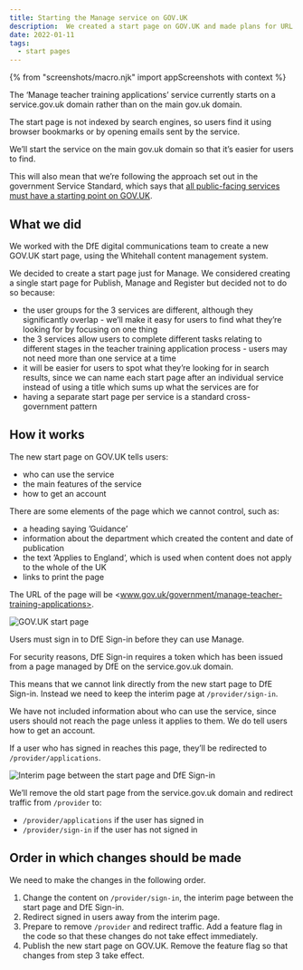 ```yaml
---
title: Starting the Manage service on GOV.UK
description:  We created a start page on GOV.UK and made plans for URL redirects and content changes within Manage.
date: 2022-01-11
tags:
  - start pages
---
```


{% from "screenshots/macro.njk" import appScreenshots with context %}

The ‘Manage teacher training applications’ service currently starts on a service.gov.uk domain rather than on the main gov.uk domain.

The start page is not indexed by search engines, so users find it using browser bookmarks or by opening emails sent by the service.

We’ll start the service on the main gov.uk domain so that it’s easier for users to find.

This will also mean that we’re following the approach set out in the government Service Standard, which says that [all public-facing services must have a starting point on GOV.UK](https://www.gov.uk/service-manual/service-assessments/get-your-service-on-govuk).

## What we did

We worked with the DfE digital communications team to create a new GOV.UK start page, using the Whitehall content management system.

We decided to create a start page just for Manage. We considered creating a single start page for Publish, Manage and Register but decided not to do so because:

- the user groups for the 3 services are different, although they significantly overlap - we’ll make it easy for users to find what they’re looking for by focusing on one thing
- the 3 services allow users to complete different tasks relating to different stages in the teacher training application process - users may not need more than one service at a time
- it will be easier for users to spot what they’re looking for in search results, since we can name each start page after an individual service instead of using a title which sums up what the services are for
- having a separate start page per service is a standard cross-government pattern

## How it works

The new start page on GOV.UK tells users:

- who can use the service
- the main features of the service
- how to get an account

There are some elements of the page which we cannot control, such as:

- a heading saying ’Guidance’
- information about the department which created the content and date of publication
- the text ’Applies to England’, which is used when content does not apply to the whole of the UK
- links to print the page

The URL of the page will be <www.gov.uk/government/manage-teacher-training-applications>.

![GOV.UK start page](govuk-start-page.png "GOV.UK start page")

Users must sign in to DfE Sign-in before they can use Manage.

For security reasons, DfE Sign-in requires a token which has been issued from a page managed by DfE on the service.gov.uk domain.

This means that we cannot link directly from the new start page to DfE Sign-in. Instead we need to keep the interim page at `/provider/sign-in`.

We have not included information about who can use the service, since users should not reach the page unless it applies to them. We do tell users how to get an account.

If a user who has signed in reaches this page, they’ll be redirected to `/provider/applications`.

![Interim page between the start page and DfE Sign-in](interim-page.png "Interim page between the start page and DfE Sign-in")

We’ll remove the old start page from the service.gov.uk domain and redirect traffic from `/provider` to:

- `/provider/applications` if the user has signed in
- `/provider/sign-in` if the user has not signed in

## Order in which changes should be made

We need to make the changes in the following order.

1. Change the content on `/provider/sign-in`, the interim page between the start page and DfE Sign-in.
2. Redirect signed in users away from the interim page.
3. Prepare to remove `/provider` and redirect traffic. Add a feature flag in the code so that these changes do not take effect immediately.
4. Publish the new start page on GOV.UK. Remove the feature flag so that changes from step 3 take effect.
